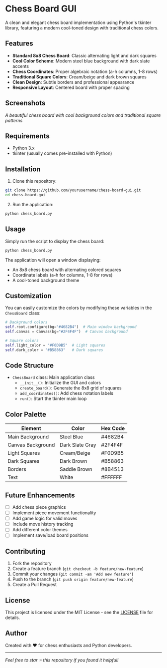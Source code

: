 # Chess Board GUI

A clean and elegant chess board implementation using Python's tkinter library, featuring a modern cool-toned design with traditional chess colors.

## Features

- **Standard 8x8 Chess Board**: Classic alternating light and dark squares
- **Cool Color Scheme**: Modern steel blue background with dark slate accents
- **Chess Coordinates**: Proper algebraic notation (a-h columns, 1-8 rows)
- **Traditional Square Colors**: Cream/beige and dark brown squares
- **Clean Design**: Subtle borders and professional appearance
- **Responsive Layout**: Centered board with proper spacing

## Screenshots

*A beautiful chess board with cool background colors and traditional square patterns*

## Requirements

- Python 3.x
- tkinter (usually comes pre-installed with Python)

## Installation

1. Clone this repository:
```bash
git clone https://github.com/yourusername/chess-board-gui.git
cd chess-board-gui
```

2. Run the application:
```bash
python chess_board.py
```

## Usage

Simply run the script to display the chess board:

```python
python chess_board.py
```

The application will open a window displaying:
- An 8x8 chess board with alternating colored squares
- Coordinate labels (a-h for columns, 1-8 for rows)
- A cool-toned background theme

## Customization

You can easily customize the colors by modifying these variables in the `ChessBoard` class:

```python
# Background colors
self.root.configure(bg="#4682B4")  # Main window background
self.canvas = Canvas(bg="#2F4F4F")  # Canvas background

# Square colors
self.light_color = "#F0D9B5"  # Light squares
self.dark_color = "#B58863"   # Dark squares
```

## Code Structure

- `ChessBoard` class: Main application class
  - `__init__()`: Initialize the GUI and colors
  - `create_board()`: Generate the 8x8 grid of squares
  - `add_coordinates()`: Add chess notation labels
  - `run()`: Start the tkinter main loop

## Color Palette

| Element | Color | Hex Code |
|---------|-------|----------|
| Main Background | Steel Blue | #4682B4 |
| Canvas Background | Dark Slate Gray | #2F4F4F |
| Light Squares | Cream/Beige | #F0D9B5 |
| Dark Squares | Dark Brown | #B58863 |
| Borders | Saddle Brown | #8B4513 |
| Text | White | #FFFFFF |

## Future Enhancements

- [ ] Add chess piece graphics
- [ ] Implement piece movement functionality
- [ ] Add game logic for valid moves
- [ ] Include move history tracking
- [ ] Add different color themes
- [ ] Implement save/load board positions

## Contributing

1. Fork the repository
2. Create a feature branch (`git checkout -b feature/new-feature`)
3. Commit your changes (`git commit -am 'Add new feature'`)
4. Push to the branch (`git push origin feature/new-feature`)
5. Create a Pull Request

## License

This project is licensed under the MIT License - see the [LICENSE](LICENSE) file for details.

## Author

Created with ❤️ for chess enthusiasts and Python developers.

---

*Feel free to star ⭐ this repository if you found it helpful!*
